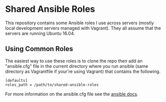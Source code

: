 # Shared Ansible Roles

This repository contains some Ansible roles I use across servers (mostly local development servers managed with Vagrant). They all assume that the servers are running Ubuntu 16.04.

## Using Common Roles

The easiest way to use these roles is to clone the repo then add an "ansible.cfg" file in the current directory where you run ansible (same directory as Vagrantfile if your're using Vagrant) that contains the following.

```
[defaults]
roles_path = /path/to/shared-ansible-roles
```

For more information on the ansible.cfg file see the [ansible docs](http://docs.ansible.com/ansible/intro_configuration.html#configuration-file).
